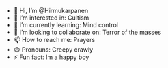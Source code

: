- 👋 Hi, I’m @Hirmukarpanen
- 👀 I’m interested in: Cultism
- 🌱 I’m currently learning: Mind control
- 💞️ I’m looking to collaborate on: Terror of the masses
- 📫 How to reach me: Prayers
- 😄 Pronouns: Creepy crawly
- ⚡ Fun fact: Im a happy boy

<!---
Hirmukarpanen/Hirmukarpanen is a ✨ special ✨ repository because its `README.md` (this file) appears on your GitHub profile.
You can click the Preview link to take a look at your changes.
--->
